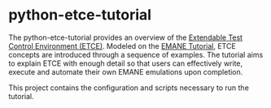 python-etce-tutorial
==

The python-etce-tutorial provides an overview of the [Extendable Test
Control Environment
(ETCE)](https://github.com/adjacentlink/python-etce).  Modeled on the
[EMANE Tutorial](https://github.com/adjacentlink/emane-tutorial), ETCE
concepts are introduced through a sequence of examples. The tutorial
aims to explain ETCE with enough detail so that users can effectively
write, execute and automate their own EMANE emulations upon completion.


This project contains the configuration and scripts necessary to run the 
tutorial.
